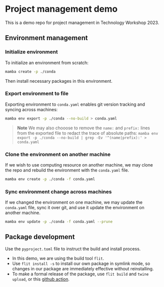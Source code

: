 # Project management demo

This is a demo repo for project management in Technology Workshop 2023.

## Environment management

### Initialize environment

To initialize an environment from scratch:

```sh
mamba create -p ./conda
```

Then install necessary packages in this environment.

### Export environment to file

Exporting environment to `conda.yaml` enables git version tracking and syncing across machines:

```sh
mamba env export -p ./conda --no-build > conda.yaml
```

> **Note**
> We may also chooose to remove the `name:` and `prefix:` lines from the exported file to redact the trace of absolute paths:
> `mamba env export -p ./conda --no-build | grep -Ev '^(name|prefix):' > conda.yaml`

### Clone the environment on another machine

If we wish to use computing resource on another machine, we may clone the repo and rebuild the environment with the `conda.yaml` file.

```sh
mamba env create -p ./conda -f conda.yaml
```

### Sync environment change across machines

If we changed the environment on one machine, we may update the `conda.yaml` file, sync it over git, and use it update the environment on another machine.

```sh
mamba env update -p ./conda -f conda.yaml --prune
```

## Package development

Use the `pyproject.toml` file to instruct the build and install process.

- In this demo, we are using the build tool `flit`.
- Use `flit install -s` to install our own package in symlink mode, so changes in our package are immediately effective without reinstalling.
- To make a formal release of the package, use `flit build` and `twine upload`, or this [github action](https://github.com/pypa/gh-action-pypi-publish).

